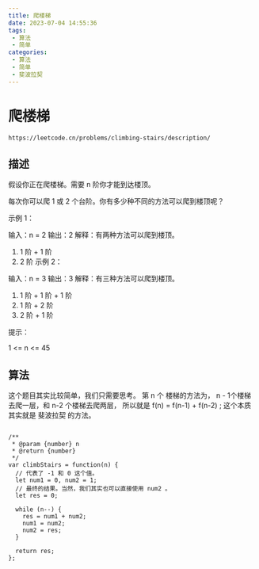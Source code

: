 ```yaml
---
title: 爬楼梯
date: 2023-07-04 14:55:36
tags:
 - 算法
 - 简单
categories:
 - 算法
 - 简单
 - 斐波拉契
---
```



# 爬楼梯

```
https://leetcode.cn/problems/climbing-stairs/description/
```

## 描述

假设你正在爬楼梯。需要 n 阶你才能到达楼顶。

每次你可以爬 1 或 2 个台阶。你有多少种不同的方法可以爬到楼顶呢？

 

示例 1：

输入：n = 2
输出：2
解释：有两种方法可以爬到楼顶。
1. 1 阶 + 1 阶
2. 2 阶
示例 2：

输入：n = 3
输出：3
解释：有三种方法可以爬到楼顶。
1. 1 阶 + 1 阶 + 1 阶
2. 1 阶 + 2 阶
3. 2 阶 + 1 阶
 

提示：

1 <= n <= 45


## 算法

这个题目其实比较简单，我们只需要思考。
第 n 个 楼梯的方法为， n - 1个楼梯去爬一层，和 n-2 个楼梯去爬两层，
所以就是 f(n) = f(n-1) + f(n-2) ;
这个本质其实就是 斐波拉契 的方法。


```

/**
 * @param {number} n
 * @return {number}
 */
var climbStairs = function(n) {
  // 代表了 -1 和 0 这个值。
  let num1 = 0, num2 = 1;
  // 最终的结果。当然，我们其实也可以直接使用 num2 。
  let res = 0;

  while (n--) {
    res = num1 + num2;
    num1 = num2;
    num2 = res;
  }

  return res;
};

```